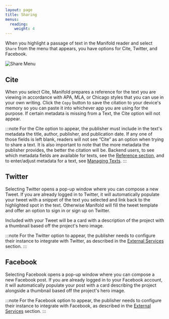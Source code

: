 ```yaml
---
layout: page
title: Sharing
menus:
  reading:
    weight: 4
---
```


When you highlight a passage of text in the Manifold reader and select `Share` from the menu that appears, you have options for Cite, Twitter, and Facebook.

![Share Menu](/docs/assets/reading/share.png)

## Cite

When you select Cite, Manifold prepares a reference for the text you are viewing in accordance with APA, MLA, or Chicago styles that you can use in your own writing. Click the `Copy` button to save the citation to your device's memory so you can paste it into whichever app you are using for the purpose. If certain metadata is missing from a Text, the Cite option will not appear.

:::note
For the Cite option to appear, the publisher must include in the text's metadata the title, author, publisher, and publication date. If any one of those fields is left blank, readers will not see “Cite” as an option when trying to share a text. It is also important to note that the more metadata the publisher provides, the better the citation will be. Backend users, to see which metadata fields are available for texts, see the <a href="/docs/reference/metadata.html">Reference section</a>, and to enter/adjust metadata for a text, see <a href="/docs/projects/customizing/texts.html#managing-texts">Managing Texts</a>.
:::

## Twitter

Selecting Twitter opens a pop-up window where you can compose a new Tweet. If you are already logged in to Twitter, it will automatically populate your tweet with a snippet of the text you selected and link back to the highlighted spot in the text. Otherwise Manifold will fill the tweet template and offer an option to sign in or sign up on Twitter.

Included with your Tweet will be a card with a description of the project with a thumbnail based off the project's hero image.

:::note
For the Twitter option to appear, the publisher needs to configure their instance to integrate with Twitter, as described in the <a href="/docs/customizing/settings/twitter.html">External Services</a> section.
:::

## Facebook

Selecting Facebook opens a pop-up window where you can compose a new Facebook post. If you are already logged in to your Facebook account, it will automatically populate your post with a card describing the project alongside a thumbnail based off the project's hero image.

:::note
For the Facebook option to appear, the publisher needs to configure their instance to integrate with Facebook, as described in the <a href="/docs/customizing/settings/facebook.html">External Services</a> section.
:::
